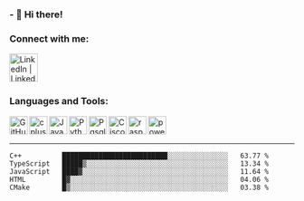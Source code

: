 ### - 🏮 Hi there!

### Connect with me:

[<img align="left" alt="LinkedIn | LinkedIn" width="50px" src="https://cdn.jsdelivr.net/npm/simple-icons@v3/icons/linkedin.svg" />][linkedin]



<br />
<br />
<br />


### Languages and Tools:

<img align="left" alt="GitHub" width="32px" src="https://cdn.jsdelivr.net/npm/simple-icons@3.12.3/icons/github.svg"/>
<img align="left" alt="cplusplus" width="32px" src="https://cdn.jsdelivr.net/npm/simple-icons@3.12.3/icons/cplusplus.svg" />
<img align="left" alt="Java" width="32px" src="https://cdn.jsdelivr.net/npm/simple-icons@3.12.3/icons/java.svg" />
<img align="left" alt="Python" width="32px" src="https://cdn.jsdelivr.net/npm/simple-icons@3.12.3/icons/python.svg" />
<img align="left" alt="Pgsql" width="32px" src="https://cdn.jsdelivr.net/npm/simple-icons@3.12.3/icons/postgresql.svg" />
<img align="left" alt="Cisco" width="32px" src="https://cdn.jsdelivr.net/npm/simple-icons@3.12.3/icons/cisco.svg" />
<img align="left" alt="raspberry" width="32px" src="https://cdn.jsdelivr.net/npm/simple-icons@3.12.3/icons/raspberrypi.svg" />
<img align="left" alt="powershell" width="32px" src="https://cdn.jsdelivr.net/npm/simple-icons@3.12.3/icons/powershell.svg" />




<br />
<br />

---

<!--START_SECTION:waka-->
```text
C++          ██████████████████████████░░░░░░░░░░░░░░░   63.77 % 
TypeScript   █████▒░░░░░░░░░░░░░░░░░░░░░░░░░░░░░░░░░░░   13.34 % 
JavaScript   ████▓░░░░░░░░░░░░░░░░░░░░░░░░░░░░░░░░░░░░   11.64 % 
HTML         █▓░░░░░░░░░░░░░░░░░░░░░░░░░░░░░░░░░░░░░░░   04.06 % 
CMake        █▒░░░░░░░░░░░░░░░░░░░░░░░░░░░░░░░░░░░░░░░   03.38 % 
```
<!--END_SECTION:waka-->


[linkedin]: https://www.linkedin.com/in/mohamed-elh/

